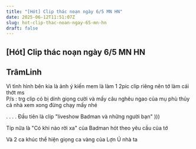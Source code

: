 ```yaml
---
title: "[Hót] Clip thác noạn ngày 6/5 MN HN"
date: 2025-06-12T11:51:07Z
slug: hot-clip-thac-noan-ngay-65-mn-hn
draft: false
---
```


## [Hót] Clip thác noạn ngày 6/5 MN HN

## TrâmLinh

Vì tình hình bên kia là ảnh ý kiến mem là làm 1 2pic clip riêng nên tớ làm cái thớt ms  
P/s : trg clip có bị dính giọng cười và mấy câu nghêu ngao của mụ phù thủy cả nhà xem xong đừng chạy mấy nhé  
 
.
.
.
.
 Đầu tiên là clip "liveshow Badman và những người bạn" ))) 

 
Típ nữa là "Có khi nào rời xa" của Badman hót theo yêu cầu của tớ   

 
Và 2 ca khúc thể hiện giọng ca vàng của Lợn Ú nhà ta